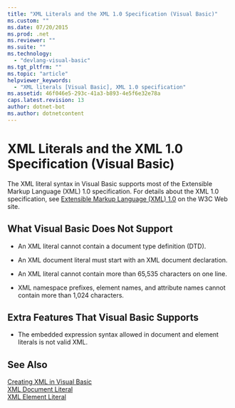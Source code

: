 ```yaml
---
title: "XML Literals and the XML 1.0 Specification (Visual Basic)"
ms.custom: ""
ms.date: 07/20/2015
ms.prod: .net
ms.reviewer: ""
ms.suite: ""
ms.technology: 
  - "devlang-visual-basic"
ms.tgt_pltfrm: ""
ms.topic: "article"
helpviewer_keywords: 
  - "XML literals [Visual Basic], XML 1.0 specification"
ms.assetid: 46f046e5-293c-41a3-b893-4e5f6e32e78a
caps.latest.revision: 13
author: dotnet-bot
ms.author: dotnetcontent
---
```

# XML Literals and the XML 1.0 Specification (Visual Basic)
The XML literal syntax in Visual Basic supports most of the Extensible Markup Language (XML) 1.0 specification. For details about the XML 1.0 specification, see [Extensible Markup Language (XML) 1.0](http://go.microsoft.com/fwlink/?LinkId=73927) on the W3C Web site.  
  
## What Visual Basic Does Not Support  
  
-   An XML literal cannot contain a document type definition (DTD).  
  
-   An XML document literal must start with an XML document declaration.  
  
-   An XML literal cannot contain more than 65,535 characters on one line.  
  
-   XML namespace prefixes, element names, and attribute names cannot contain more than 1,024 characters.  
  
## Extra Features That Visual Basic Supports  
  
-   The embedded expression syntax allowed in document and element literals is not valid XML.  
  
## See Also  
 [Creating XML in Visual Basic](../../../../visual-basic/programming-guide/language-features/xml/creating-xml.md)  
 [XML Document Literal](../../../../visual-basic/language-reference/xml-literals/xml-document-literal.md)  
 [XML Element Literal](../../../../visual-basic/language-reference/xml-literals/xml-element-literal.md)
